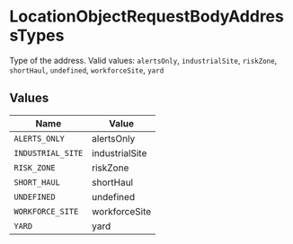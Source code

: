 # LocationObjectRequestBodyAddressTypes

Type of the address.  Valid values: `alertsOnly`, `industrialSite`, `riskZone`, `shortHaul`, `undefined`, `workforceSite`, `yard`


## Values

| Name              | Value             |
| ----------------- | ----------------- |
| `ALERTS_ONLY`     | alertsOnly        |
| `INDUSTRIAL_SITE` | industrialSite    |
| `RISK_ZONE`       | riskZone          |
| `SHORT_HAUL`      | shortHaul         |
| `UNDEFINED`       | undefined         |
| `WORKFORCE_SITE`  | workforceSite     |
| `YARD`            | yard              |